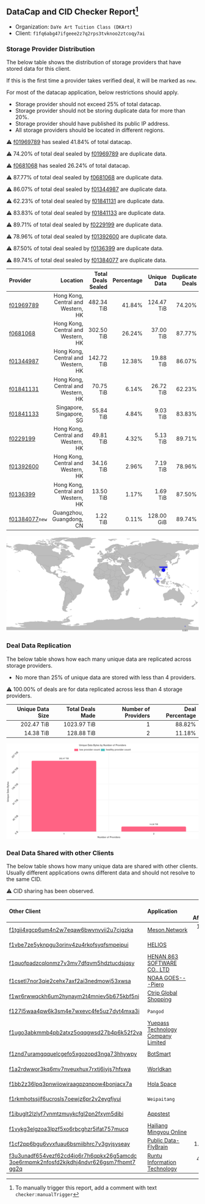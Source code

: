 ## DataCap and CID Checker Report[^1]
 - Organization: `DaYe Art Tuition Class (DKArt) `
 - Client: `f1fq6abg47ifgeee2z7q2rps3tvknoo2ztcoqy7ai`
### Storage Provider Distribution
The below table shows the distribution of storage providers that have stored data for this client.

If this is the first time a provider takes verified deal, it will be marked as `new`.

For most of the datacap application, below restrictions should apply.
 - Storage provider should not exceed 25% of total datacap.
 - Storage provider should not be storing duplicate data for more than 20%.
 - Storage provider should have published its public IP address.
 - All storage providers should be located in different regions.

⚠️ [f01969789](https://filfox.info/en/address/f01969789) has sealed 41.84% of total datacap.

⚠️ 74.20% of total deal sealed by [f01969789](https://filfox.info/en/address/f01969789) are duplicate data.

⚠️ [f0681068](https://filfox.info/en/address/f0681068) has sealed 26.24% of total datacap.

⚠️ 87.77% of total deal sealed by [f0681068](https://filfox.info/en/address/f0681068) are duplicate data.

⚠️ 86.07% of total deal sealed by [f01344987](https://filfox.info/en/address/f01344987) are duplicate data.

⚠️ 62.23% of total deal sealed by [f01841131](https://filfox.info/en/address/f01841131) are duplicate data.

⚠️ 83.83% of total deal sealed by [f01841133](https://filfox.info/en/address/f01841133) are duplicate data.

⚠️ 89.71% of total deal sealed by [f0229199](https://filfox.info/en/address/f0229199) are duplicate data.

⚠️ 78.96% of total deal sealed by [f01392600](https://filfox.info/en/address/f01392600) are duplicate data.

⚠️ 87.50% of total deal sealed by [f0136399](https://filfox.info/en/address/f0136399) are duplicate data.

⚠️ 89.74% of total deal sealed by [f01384077](https://filfox.info/en/address/f01384077) are duplicate data.

| Provider                                                    |                           Location | Total Deals Sealed | Percentage | Unique Data | Duplicate Deals |
| :---------------------------------------------------------- | ---------------------------------: | -----------------: | ---------: | ----------: | --------------: |
| [f01969789](https://filfox.info/en/address/f01969789)       | Hong Kong, Central and Western, HK |         482.34 TiB |     41.84% |  124.47 TiB |          74.20% |
| [f0681068](https://filfox.info/en/address/f0681068)         | Hong Kong, Central and Western, HK |         302.50 TiB |     26.24% |   37.00 TiB |          87.77% |
| [f01344987](https://filfox.info/en/address/f01344987)       | Hong Kong, Central and Western, HK |         142.72 TiB |     12.38% |   19.88 TiB |          86.07% |
| [f01841131](https://filfox.info/en/address/f01841131)       | Hong Kong, Central and Western, HK |          70.75 TiB |      6.14% |   26.72 TiB |          62.23% |
| [f01841133](https://filfox.info/en/address/f01841133)       |           Singapore, Singapore, SG |          55.84 TiB |      4.84% |    9.03 TiB |          83.83% |
| [f0229199](https://filfox.info/en/address/f0229199)         | Hong Kong, Central and Western, HK |          49.81 TiB |      4.32% |    5.13 TiB |          89.71% |
| [f01392600](https://filfox.info/en/address/f01392600)       | Hong Kong, Central and Western, HK |          34.16 TiB |      2.96% |    7.19 TiB |          78.96% |
| [f0136399](https://filfox.info/en/address/f0136399)         | Hong Kong, Central and Western, HK |          13.50 TiB |      1.17% |    1.69 TiB |          87.50% |
| [f01384077](https://filfox.info/en/address/f01384077)`new`  |           Guangzhou, Guangdong, CN |           1.22 TiB |      0.11% |  128.00 GiB |          89.74% |

![Provider Distribution](https://raw.githubusercontent.com/data-preservation-programs/filplus-checker-assets/main/filecoin-project/filecoin-plus-large-datasets/issues/888/1671097891051.png)
### Deal Data Replication
The below table shows how each many unique data are replicated across storage providers.
- No more than 25% of unique data are stored with less than 4 providers.

⚠️ 100.00% of deals are for data replicated across less than 4 storage providers.

| Unique Data Size | Total Deals Made | Number of Providers | Deal Percentage |
| ---------------: | ---------------: | ------------------: | --------------: |
|       202.47 TiB |      1023.97 TiB |                   1 |          88.82% |
|        14.38 TiB |       128.88 TiB |                   2 |          11.18% |

![Replication Distribution](https://raw.githubusercontent.com/data-preservation-programs/filplus-checker-assets/main/filecoin-project/filecoin-plus-large-datasets/issues/888/1671097891635.png)
### Deal Data Shared with other Clients
The below table shows how many unique data are shared with other clients.
Usually different applications owns different data and should not resolve to the same CID.

⚠️ CID sharing has been observed.

| Other Client                                                                                                                                                                                                              | Application                                                                                                       | Total Deals Affected | Unique CIDs |        Verifier |
| :------------------------------------------------------------------------------------------------------------------------------------------------------------------------------------------------------------------------ | :---------------------------------------------------------------------------------------------------------------- | -------------------: | ----------: | --------------: |
| [f1tgii4xgcp6um4n2w7eqaw6bwvnvyii2u7cjgzka](https://filfox.info/en/address/f1tgii4xgcp6um4n2w7eqaw6bwvnvyii2u7cjgzka)                                                                                                     | [Meson\.Network ](https://github.com/filecoin-project/filecoin-plus-large-datasets/issues/187)                    |           131.03 TiB |         401 | LDN v3 multisig |
| [f1vbe7ze5yknpgu3orinv4zu4rkofsyqfsmpejpui](https://filfox.info/en/address/f1vbe7ze5yknpgu3orinv4zu4rkofsyqfsmpejpui)                                                                                                     | [HELIOS](https://github.com/filecoin-project/filecoin-plus-large-datasets/issues/305)                             |            81.34 TiB |         241 | LDN v3 multisig |
| [f1quofpadzcqlonmz7v3mv7dfqvm5hdztucdsjqsy](https://filfox.info/en/address/f1quofpadzcqlonmz7v3mv7dfqvm5hdztucdsjqsy)                                                                                                     | [HENAN 863 SOFTWARE CO\., LTD](https://github.com/filecoin-project/filecoin-plus-large-datasets/issues/468)       |            66.69 TiB |         197 | LDN v3 multisig |
| [f1csetl7nor3qie2cehx7axf2ai3nedmowj53xwsa](https://filfox.info/en/address/f1csetl7nor3qie2cehx7axf2ai3nedmowj53xwsa)                                                                                                     | [NOAA GOES\-\-\-Piero](https://github.com/filecoin-project/filecoin-plus-large-datasets/issues/1112)              |            63.38 TiB |         444 | LDN v3 multisig |
| [f1wr6rwwqckh6um2hynaym2t4mniev5b675kbf5ni](https://filfox.info/en/address/f1wr6rwwqckh6um2hynaym2t4mniev5b675kbf5ni)                                                                                                     | [Ctrip Global Shopping](https://github.com/filecoin-project/filecoin-plus-large-datasets/issues/303)              |            62.34 TiB |         206 | LDN v3 multisig |
| [f127l5waa4pw6k3sm4e7wxevc4fe5uz7dyt4mxa3i](https://filfox.info/en/address/f127l5waa4pw6k3sm4e7wxevc4fe5uz7dyt4mxa3i)                                                                                                     | `Pangod`                                                                                                          |            47.09 TiB |         232 | LDN v3 multisig |
| [f1ugo3abkmmb4pb2atxz5oqqgwsd27b4p6k52f2va](https://filfox.info/en/address/f1ugo3abkmmb4pb2atxz5oqqgwsd27b4p6k52f2va)                                                                                                     | [Yuepass Technology Company Limited](https://github.com/filecoin-project/filecoin-plus-large-datasets/issues/429) |            39.91 TiB |         188 | LDN v3 multisig |
| [f1znd7uramgqquelcgefo5xgozopd3nga73hhywpy](https://filfox.info/en/address/f1znd7uramgqquelcgefo5xgozopd3nga73hhywpy)                                                                                                     | [BotSmart ](https://github.com/filecoin-project/filecoin-plus-large-datasets/issues/373)                          |            29.84 TiB |         145 | LDN v3 multisig |
| [f1a2rdwwor3kq6mv7nveuxhux7rxtj6iyjs7hfswa](https://filfox.info/en/address/f1a2rdwwor3kq6mv7nveuxhux7rxtj6iyjs7hfswa)                                                                                                     | [Worldkan](https://github.com/filecoin-project/filecoin-plus-large-datasets/issues/902)                           |            27.94 TiB |         211 | LDN v3 multisig |
| [f1bb2z36lpq3pnwiiowiraagpzqnpow4bonjacx7a](https://filfox.info/en/address/f1bb2z36lpq3pnwiiowiraagpzqnpow4bonjacx7a)                                                                                                     | [Hola Space](https://github.com/filecoin-project/filecoin-plus-large-datasets/issues/362)                         |            27.81 TiB |          89 | LDN v3 multisig |
| [f1rkmhotssjif6ucrosls7oewjz6pr2v2eygfjyui](https://filfox.info/en/address/f1rkmhotssjif6ucrosls7oewjz6pr2v2eygfjyui)                                                                                                     | `Weipaitang`                                                                                                      |            17.53 TiB |          88 | LDN v3 multisig |
| [f1ibuglt2lzlyf7vnmtzmuykcfgl2pn2fxym5dibi](https://filfox.info/en/address/f1ibuglt2lzlyf7vnmtzmuykcfgl2pn2fxym5dibi)                                                                                                     | [Appstest](https://github.com/filecoin-project/filecoin-plus-large-datasets/issues/346)                           |            15.78 TiB |          98 | LDN v3 multisig |
| [f1vykg3elgzoa3lpzf5xo6rbcghzr5ifat757mucq](https://filfox.info/en/address/f1vykg3elgzoa3lpzf5xo6rbcghzr5ifat757mucq)                                                                                                     | [Hailiang Mingyou Online](https://github.com/filecoin-project/filecoin-plus-large-datasets/issues/51)             |            13.09 TiB |          87 |        LDN # 51 |
| [f1cf2pp6bgu6vvxfuau6bsmiibhrc7v3gvjsyseay](https://filfox.info/en/address/f1cf2pp6bgu6vvxfuau6bsmiibhrc7v3gvjsyseay)                                                                                                     | [Public Data\-FlyBrain](https://github.com/filecoin-project/filecoin-plus-large-datasets/issues/1013)             |             1.03 TiB |           5 | LDN v3 multisig |
| [f3u3unadf654vezf62cd4jo6r7h6qpkx26g5amcdc<br/>3oe6rmpmk2nfosfd2kjkdhj4ndvr626gsm7fhpmt7<br/>gg2q](https://filfox.info/en/address/f3u3unadf654vezf62cd4jo6r7h6qpkx26g5amcdc3oe6rmpmk2nfosfd2kjkdhj4ndvr626gsm7fhpmt7gg2q) | [Runtu Information Technology](https://github.com/filecoin-project/filecoin-plus-client-onboarding/issues/1150)   |           448.00 GiB |           4 |       Steven Li |

[^1]: To manually trigger this report, add a comment with text `checker:manualTrigger`
